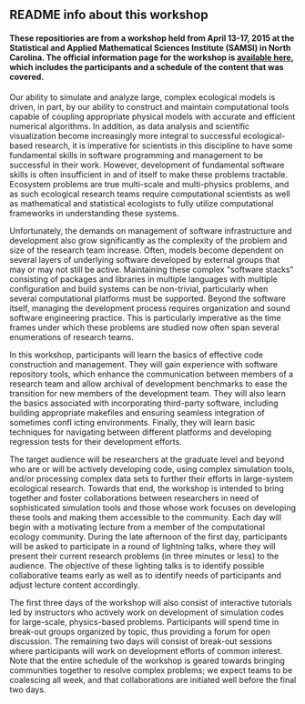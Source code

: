 ## README info about this workshop

#### These repositiories are from a workshop held from April 13-17, 2015 at the **Statistical and Applied Mathematical Sciences Institute (SAMSI)** in North Carolina.  The official information page for the workshop is [available here](http://www.samsi.info/workshop/2014-15-ecol-developing-maintaining-and-employing-large-computational-frameworks-ecological), which includes the participants and a schedule of the content that was covered.

Our ability to simulate and analyze large, complex ecological models is driven, in part, by our ability to construct and maintain computational tools capable of coupling appropriate physical models with accurate and efficient numerical algorithms. In addition, as data analysis and scientific visualization become increasingly more integral to successful ecological-based research, it is imperative for scientists in this discipline to have some fundamental skills in software programming and management to be successful in their work. However, development of fundamental software skills is often insufficient in and of itself to make these problems tractable. Ecosystem problems are true multi-scale and multi-physics problems, and as such ecological research teams require computational scientists as well as mathematical and statistical ecologists to fully utilize computational frameworks in understanding these systems.

Unfortunately, the demands on management of software infrastructure and development also grow significantly as the complexity of the problem and size of the research team increase. Often, models become dependent on several layers of underlying software developed by external groups that may or may not still be active. Maintaining these complex "software stacks" consisting of packages and libraries in multiple languages with multiple configuration and build systems can be non-trivial, particularly when several computational platforms must be supported. Beyond the software itself, managing the development process requires organization and sound software engineering practice. This is particularly imperative as the time frames under which these problems are studied now often span several enumerations of research teams.

In this workshop, participants will learn the basics of effective code construction and management. They will gain experience with software repository tools, which enhance the communication between members of a research team and allow archival of development benchmarks to ease the transition for new members of the development team. They will also learn the basics associated with incorporating third-party software, including building appropriate makefiles and ensuring seamless integration of sometimes confl icting environments. Finally, they will learn basic techniques for navigating between different platforms and developing regression tests for their development efforts.

The target audience will be researchers at the graduate level and beyond who are or will be actively developing code, using complex simulation tools, and/or processing complex data sets to further their efforts in large-system ecological research. Towards that end, the workshop is intended to bring together and foster collaborations between researchers in need of sophisticated simulation tools and those whose work focuses on developing these tools and making them accessible to the community. Each day will begin with a motivating lecture from a member of the computational ecology community. During the late afternoon of the first day, participants will be asked to participate in a round of lightning talks, where they will present their current research problems (in three minutes or less) to the audience. The objective of these lighting talks is to identify possible collaborative teams early as well as to identify needs of participants and adjust lecture content accordingly.

The first three days of the workshop will also consist of interactive tutorials led by instructors who actively work on development of simulation codes for large-scale, physics-based problems. Participants will spend time in break-out groups organized by topic, thus providing a forum for open discussion. The remaining two days will consist of break-out sessions where participants will work on development efforts of common interest. Note that the entire schedule of the workshop is geared towards bringing communities together to resolve complex problems; we expect teams to be coalescing all week, and that collaborations are initiated well before the final two days.
